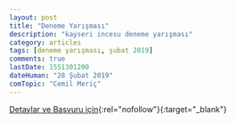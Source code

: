 ```yaml
---
layout: post
title: "Deneme Yarışması"
description: "kayseri incesu deneme yarışması"
category: articles
tags: [deneme yarışması, şubat 2019]
comments: true
lastDate: 1551301200
dateHuman: "28 Şubat 2019"
comTopic: "Cemil Meriç"
---
```



[Detaylar ve Başvuru için](http://incesucpl.meb.k12.tr/icerikler/personel-arasinda-odullu-deneme-yarismasi_6211985.html?utm_source=edebiyatyarismalari.com&utm_medium=affiliate){:rel="nofollow"}{:target="_blank"}